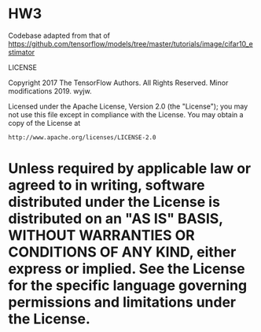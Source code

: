# HW3

Codebase adapted from that of https://github.com/tensorflow/models/tree/master/tutorials/image/cifar10_estimator

LICENSE

Copyright 2017 The TensorFlow Authors. All Rights Reserved.
Minor modifications 2019. wyjw.

Licensed under the Apache License, Version 2.0 (the "License");
you may not use this file except in compliance with the License.
You may obtain a copy of the License at

    http://www.apache.org/licenses/LICENSE-2.0

Unless required by applicable law or agreed to in writing, software
distributed under the License is distributed on an "AS IS" BASIS,
WITHOUT WARRANTIES OR CONDITIONS OF ANY KIND, either express or implied.
See the License for the specific language governing permissions and
limitations under the License.
==============================================================================
